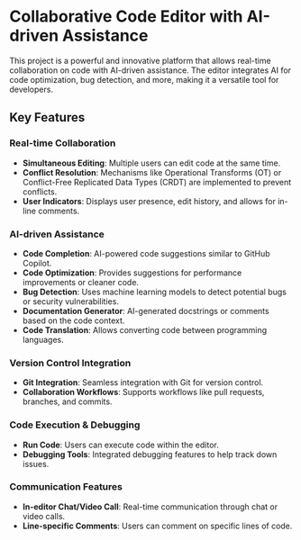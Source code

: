# Collaborative Code Editor with AI-driven Assistance

This project is a powerful and innovative platform that allows real-time collaboration on code with AI-driven assistance. The editor integrates AI for code optimization, bug detection, and more, making it a versatile tool for developers.

## Key Features

### Real-time Collaboration
- **Simultaneous Editing**: Multiple users can edit code at the same time.
- **Conflict Resolution**: Mechanisms like Operational Transforms (OT) or Conflict-Free Replicated Data Types (CRDT) are implemented to prevent conflicts.
- **User Indicators**: Displays user presence, edit history, and allows for in-line comments.

### AI-driven Assistance
- **Code Completion**: AI-powered code suggestions similar to GitHub Copilot.
- **Code Optimization**: Provides suggestions for performance improvements or cleaner code.
- **Bug Detection**: Uses machine learning models to detect potential bugs or security vulnerabilities.
- **Documentation Generator**: AI-generated docstrings or comments based on the code context.
- **Code Translation**: Allows converting code between programming languages.

### Version Control Integration
- **Git Integration**: Seamless integration with Git for version control.
- **Collaboration Workflows**: Supports workflows like pull requests, branches, and commits.

### Code Execution & Debugging
- **Run Code**: Users can execute code within the editor.
- **Debugging Tools**: Integrated debugging features to help track down issues.

### Communication Features
- **In-editor Chat/Video Call**: Real-time communication through chat or video calls.
- **Line-specific Comments**: Users can comment on specific lines of code.
